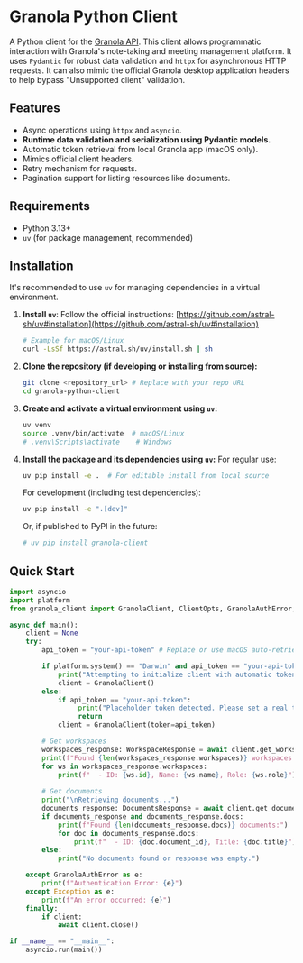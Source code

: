# Granola Python Client

A Python client for the [Granola API](https://granola.ai/). This client allows programmatic interaction with Granola's note-taking and meeting management platform. It uses `Pydantic` for robust data validation and `httpx` for asynchronous HTTP requests. It can also mimic the official Granola desktop application headers to help bypass "Unsupported client" validation.

## Features

*   Async operations using `httpx` and `asyncio`.
*   **Runtime data validation and serialization using Pydantic models.**
*   Automatic token retrieval from local Granola app (macOS only).
*   Mimics official client headers.
*   Retry mechanism for requests.
*   Pagination support for listing resources like documents.

## Requirements

*   Python 3.13+
*   `uv` (for package management, recommended)

## Installation

It's recommended to use `uv` for managing dependencies in a virtual environment.

1.  **Install `uv`**:
    Follow the official instructions: [https://github.com/astral-sh/uv#installation](https://github.com/astral-sh/uv#installation)
    ```bash
    # Example for macOS/Linux
    curl -LsSf https://astral.sh/uv/install.sh | sh
    ```

2.  **Clone the repository (if developing or installing from source):**
    ```bash
    git clone <repository_url> # Replace with your repo URL
    cd granola-python-client
    ```

3.  **Create and activate a virtual environment using `uv`:**
    ```bash
    uv venv
    source .venv/bin/activate  # macOS/Linux
    # .venv\Scripts\activate    # Windows
    ```

4.  **Install the package and its dependencies using `uv`:**
    For regular use:
    ```bash
    uv pip install -e .  # For editable install from local source
    ```
    For development (including test dependencies):
    ```bash
    uv pip install -e ".[dev]"
    ```
    Or, if published to PyPI in the future:
    ```bash
    # uv pip install granola-client
    ```

## Quick Start
```python
import asyncio
import platform
from granola_client import GranolaClient, ClientOpts, GranolaAuthError, WorkspaceResponse, DocumentsResponse

async def main():
    client = None
    try:
        api_token = "your-api-token" # Replace or use macOS auto-retrieval

        if platform.system() == "Darwin" and api_token == "your-api-token":
            print("Attempting to initialize client with automatic token retrieval (macOS)...")
            client = GranolaClient()
        else:
            if api_token == "your-api-token":
                 print("Placeholder token detected. Please set a real token or run on macOS for auto-retrieval.")
                 return
            client = GranolaClient(token=api_token)

        # Get workspaces
        workspaces_response: WorkspaceResponse = await client.get_workspaces()
        print(f"Found {len(workspaces_response.workspaces)} workspaces.")
        for ws in workspaces_response.workspaces:
            print(f"  - ID: {ws.id}, Name: {ws.name}, Role: {ws.role}")
            
        # Get documents
        print("\nRetrieving documents...")
        documents_response: DocumentsResponse = await client.get_documents()
        if documents_response and documents_response.docs:
            print(f"Found {len(documents_response.docs)} documents:")
            for doc in documents_response.docs:
                print(f"  - ID: {doc.document_id}, Title: {doc.title}")
        else:
            print("No documents found or response was empty.")

    except GranolaAuthError as e:
        print(f"Authentication Error: {e}")
    except Exception as e:
        print(f"An error occurred: {e}")
    finally:
        if client:
            await client.close()

if __name__ == "__main__":
    asyncio.run(main())
